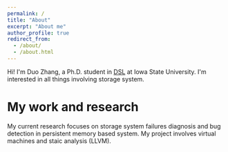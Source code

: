 ```yaml
---
permalink: /
title: "About"
excerpt: "About me"
author_profile: true
redirect_from: 
  - /about/
  - /about.html
---
```


Hi! I'm Duo Zhang, a Ph.D. student in [DSL](https://www.ece.iastate.edu/~mai/lab/dsl.html) at Iowa State University. I'm interested in all things involving storage system. 

My work and research
======
My current research focuses on storage system failures diagnosis and bug detection in persistent memory based system. My project involves virtual machines and staic analysis (LLVM).
